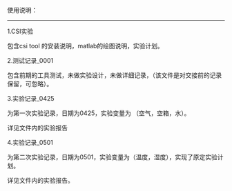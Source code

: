 使用说明：
****
1.CSI实验 

包含csi tool 的安装说明，matlab的绘图说明，实验计划。

2.测试记录_0001

包含前期的工具测试，未做实验设计，未做详细记录，（该文件是对交接前的记录保留，可忽略）。

3.实验记录_0425

为第一次实验记录，日期为0425，实验变量为 （空气，空箱，水）。

详见文件内的实验报告

4.实验记录_0501

为第二次实验记录，日期为0501，实验变量为（温度，湿度），实现了原定实验计划。  

详见文件内的实验报告。